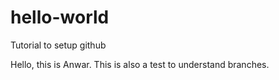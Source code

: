 # hello-world
Tutorial to setup github

Hello, this is Anwar.
This is also a test to understand branches.
